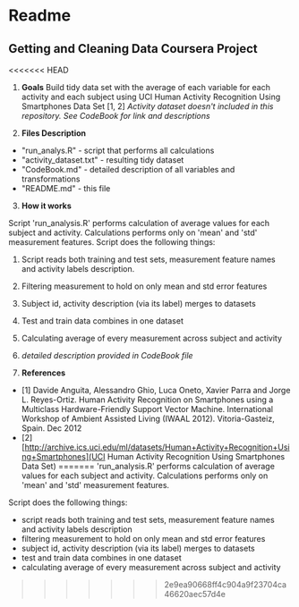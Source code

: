 # Readme
## Getting and Cleaning Data Coursera Project

<<<<<<< HEAD

1. **Goals**
Build tidy data set with the average of each variable for each activity and each subject using UCI Human Activity Recognition Using Smartphones Data Set [1, 2]
*Activity dataset doesn't included in this repository. See CodeBook for link and descriptions*

2. **Files Description**
- "run_analys.R" - script that performs all calculations
- "activity_dataset.txt" - resulting tidy dataset
- "CodeBook.md" - detailed description of all variables and transformations
- "README.md" - this file

3. **How it works**

Script 'run_analysis.R' performs calculation of average values for each subject and activity. Calculations performs only on 'mean' and 'std' measurement features.
Script does the following things:
1. Script reads both training and test sets, measurement feature names and activity labels description.
2. Filtering measurement to hold on only mean and std error features 
3. Subject id, activity description (via its label) merges to datasets
4. Test and train data combines in one dataset
5. Calculating average of every measurement across subject and activity
6. *detailed description provided in CodeBook file*

4. **References**
- [1] Davide Anguita, Alessandro Ghio, Luca Oneto, Xavier Parra and Jorge L. Reyes-Ortiz. Human Activity Recognition on Smartphones using a Multiclass Hardware-Friendly Support Vector Machine. International Workshop of Ambient Assisted Living (IWAAL 2012). Vitoria-Gasteiz, Spain. Dec 2012
- [2] [http://archive.ics.uci.edu/ml/datasets/Human+Activity+Recognition+Using+Smartphones](UCI Human Activity Recognition Using Smartphones Data Set)
=======
'run_analysis.R' performs calculation of average values for each subject and activity. Calculations performs only on 'mean' and 'std' measurement features.

Script does the following things:
* script reads both training and test sets, measurement feature names and activity labels description
* filtering measurement to hold on only mean and std error features 
* subject id, activity description (via its label) merges to datasets
* test and train data combines in one dataset
* calculating average of every measurement across subject and activity
>>>>>>> 2e9ea90668ff4c904a9f23704ca46620aec57d4e

